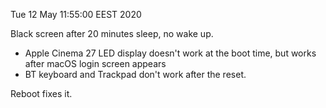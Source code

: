 Tue 12 May 11:55:00 EEST 2020 

Black screen after 20 minutes sleep, no wake up. 

- Apple Cinema 27 LED display doesn't work at the boot time, but works after macOS login screen appears
- BT keyboard and Trackpad don't work after the reset. 

Reboot fixes it.
